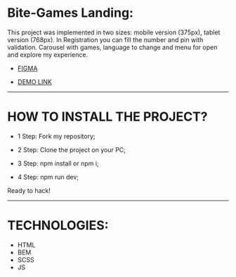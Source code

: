 # Bite-Games Landing:

This project was implemented in two sizes: mobile version (375px), tablet version (768px).
In Registration you can fill the number and pin with validation. Carousel with games, language to change and menu for open and explore my experience.

- [FIGMA](https://www.figma.com/file/ov8fhyDyFBcOz7PRnPC1eh/TEST?type=design&node-id=1-316&mode=design&t=DosWjaS9CyKtwCxq-0)

- [DEMO LINK](https://reptiloid044.github.io/bite-games/)

________________________________________________________

# HOW TO INSTALL THE PROJECT?

- 1 Step:
Fork my repository;

- 2 Step:
Clone the project on your PC;

- 3 Step:
npm install or npm i;

- 4 Step:
npm run dev;

Ready to hack!

________________________________________________________

# TECHNOLOGIES:

- HTML
- BEM
- SCSS
- JS
